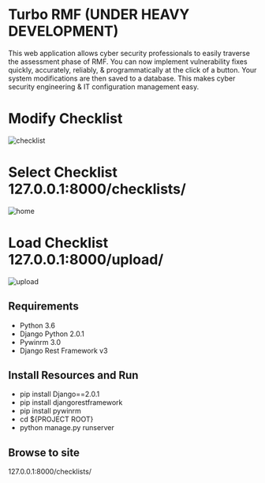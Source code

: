  # Turbo RMF (UNDER HEAVY DEVELOPMENT)
This web application allows cyber security professionals to easily traverse the assessment phase of RMF. You can now implement vulnerability fixes quickly, accurately, reliably, & programmatically at the click of a button. Your system modifications are then saved to a database. This makes cyber security engineering & IT configuration management easy.

# Modify Checklist
![checklist](https://user-images.githubusercontent.com/15160643/35762624-c191f8a0-084e-11e8-882a-19426079b01e.PNG)
# Select Checklist 127.0.0.1:8000/checklists/
![home](https://user-images.githubusercontent.com/15160643/35762625-c1afea36-084e-11e8-83b9-0ed73fdb66e5.PNG)
# Load Checklist 127.0.0.1:8000/upload/
![upload](https://user-images.githubusercontent.com/15160643/35762626-c1e3dbf2-084e-11e8-93da-8859b7090bef.PNG)





## Requirements
- Python 3.6
- Django Python 2.0.1
- Pywinrm 3.0
- Django Rest Framework v3

## Install Resources and Run
- pip install Django==2.0.1
- pip install djangorestframework
- pip install pywinrm
- cd ${PROJECT ROOT}
- python manage.py runserver

## Browse to site
127.0.0.1:8000/checklists/
